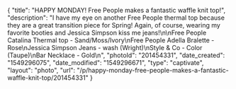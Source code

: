 {
    "title": "HAPPY MONDAY! Free People makes a fantastic waffle knit top!",
    "description": "I have my eye on another Free People thermal top because they are a great transition piece for Spring! Again, of course, wearing my favorite booties and Jessica Simpson kiss me jeans!\n\nFree People Catalina Thermal top - Sand\/Moss\/Ivory\nFree People Adella Bralette - Rose\nJessica Simpson Jeans - wash (Wright)\nStyle & Co - Color (Taupe)\nBar Necklace - Gold\n",
    "photoId": "201454331",
    "date_created": "1549296075",
    "date_modified": "1549296671",
    "type": "captivate",
    "layout": "photo",
    "url": "\/p\/happy-monday-free-people-makes-a-fantastic-waffle-knit-top\/201454331"
}